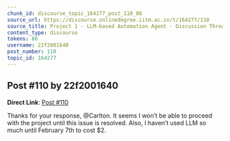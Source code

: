 ```yaml
---
chunk_id: discourse_topic_164277_post_110_00
source_url: https://discourse.onlinedegree.iitm.ac.in/t/164277/110
source_title: Project 1 - LLM-based Automation Agent - Discussion Thread [TDS Jan 2025]
content_type: discourse
tokens: 86
username: 22f2001640
post_number: 110
topic_id: 164277
---
```


## Post #110 by 22f2001640

**Direct Link**: [Post #110](https://discourse.onlinedegree.iitm.ac.in/t/164277/110)

Thanks for your response, @Carlton. It seems I won’t be able to proceed with the project until this issue is resolved. Also, I haven’t used LLM so much until February 7th to cost $2.
